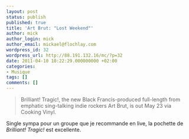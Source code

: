 ```yaml
---
layout: post
status: publish
published: true
title: 'Art Brut: "Lost Weekend"'
author: mick
author_login: mick
author_email: mickael@flochlay.com
wordpress_id: 32
wordpress_url: http://88.191.132.16/mc/?p=32
date: 2011-04-10 10:22:29.000000000 +02:00
categories:
- Musique
tags: []
comments: []
---
```

<blockquote>Brilliant! Tragic!, the new Black Francis-produced full-length from emphatic sing-talking indie rockers Art Brut, is out May 23 via Cooking Vinyl.</blockquote>Single sympa pour un groupe que je recommande en live, la pochette de <em>Brilliant! Tragic!</em> est excellente.
